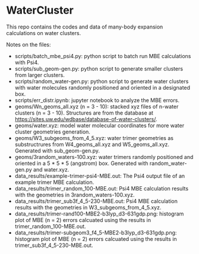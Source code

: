 # WaterCluster
This repo contains the codes and data of many-body expansion calculations on water clusters.

Notes on the files:
- scripts/batch_mbe_psi4.py: python script to batch run MBE calculations with Psi4.
- scripts/sub_geom-gen.py: python script to generate smaller clusters from larger clusters.
- scripts/random_water-gen.py: python script to generate water clusters with water molecules randomly positioned and oriented in a designated box.
- scripts/err_distr.ipynb: jupyter notebook to analyze the MBE errors.
- geoms/Wn_geoms_all.xyz (n = 3 - 10): stacked xyz files of n-water clusters (n = 3 - 10). Structures are from the database at https://sites.uw.edu/wdbase/database-of-water-clusters/.
- geoms/water.xyz: model water molecular coordinates for more water cluster geometries generation.
- geoms/W3_subgeoms_from_4_5.xyz: water trimer geometries as substructrures from W4_geoms_all.xyz and W5_geoms_all.xyz. Generated with sub_geom-gen.py.
- geoms/3random_waters-100.xyz: water trimers randomly positioned and oriented in a 5 * 5 * 5 (angstrom) box. Generated with random_water-gen.py and water.xyz.
- data_results/example-trimer-psi4-MBE.out: The Psi4 output file of an example trimer MBE calculation.
- data_results/trimer_random_100-MBE.out: Psi4 MBE calculation results with the geometries in 3random_waters-100.xyz.
- data_results/trimer_sub3f_4_5-230-MBE.out: Psi4 MBE calculation results with the geometries in W3_subgeoms_from_4_5.xyz.
- data_results/trimer-rand100-MBE2-b3lyp_d3-631gdp.png: histogram plot of MBE (n = 2) errors calcuated using the results in trimer_random_100-MBE.out.
- data_results/trimer-subgeom3_f4_5-MBE2-b3lyp_d3-631gdp.png: histogram plot of MBE (n = 2) errors calcuated using the results in trimer_sub3f_4_5-230-MBE.out.
